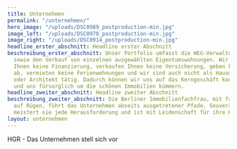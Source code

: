 ```yaml
---
title: Unternehmen
permalink: "/unternehmen/"
hero_image: "/uploads/DSC0989_postproduction-min.jpg"
image_left: "/uploads/DSC0970_postproduction-min.jpg"
image_right: "/uploads/DSC0914_postproduction-min.jpg"
headline_erster_abschnitt: Headline erster Abschnitt
beschreibung_erster_abschnitt: Unser Portfolio umfasst die WEG-Verwaltung (als Schwerpunkt),
  sowie den Verkauf von einzelnen ausgewählten Eigentumswohnungen. Wir vermitteln
  Ihnen keine Finanzierung, verkaufen Ihnen keine Versicherung, geben keine Wertgutachten
  ab, vermieten keine Ferienwohnungen und wir sind auch nicht als Hausmeister, Bauträger
  oder Architekt tätig. Dadurch können wir uns auf das Kerngeschäft konzentrieren
  und uns fürsorglich um die schönen Immobilien kümmern.
headline_zweiter_abschnitt: Headline zweiter Abschnitt
beschreibung_zweiter_abschnitt: Die Berliner Immobilienfachfrau, mit familiären Wurzeln
  auf Rügen, führt das Unternehmen abseits ausgetretener Pfade. Souverän und sympathisch
  meistert sie jede Herausforderung und ist mit Leidenschaft für ihre Kunden da.
layout: unternehmen
---
```


HGR - Das Unternehmen stell sich vor